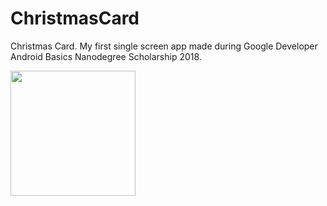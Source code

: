 # ChristmasCard
Christmas Card. My first single screen app made during Google Developer Android Basics Nanodegree Scholarship 2018.

<image src="https://github.com/monikawerner/Screenshots/blob/master/ChristmasCard%20Screenshot.png" width=200>
